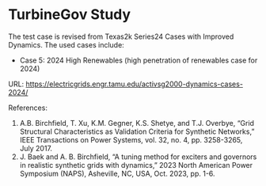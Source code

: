 # TurbineGov Study

The test case is revised from Texas2k Series24 Cases with Improved Dynamics.
The used cases include:
- Case 5: 2024 High Renewables (high penetration of renewables case for 2024)

URL: <https://electricgrids.engr.tamu.edu/activsg2000-dynamics-cases-2024/>

References:
1. A.B. Birchfield, T. Xu, K.M. Gegner, K.S. Shetye, and T.J. Overbye, “Grid Structural Characteristics as Validation Criteria for Synthetic Networks,” IEEE Transactions on Power Systems, vol. 32, no. 4, pp. 3258-3265, July 2017.
1. J. Baek and A. B. Birchfield, “A tuning method for exciters and governors in realistic synthetic grids with dynamics,” 2023 North American Power Symposium (NAPS), Asheville, NC, USA, Oct. 2023, pp. 1-6.
